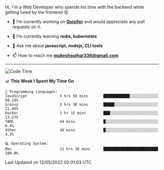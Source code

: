 Hi, I'm a Web Developer who spends his time with the backend while getting lured by the frontend 😜

- 🔭 I’m currently working on **[Quizifer](https://github.com/SutharMukesh/Quizifer/)** and would appreciate any pull requests on it.

- 🌱 I’m currently learning **redis, kubernetes**

- 💬 Ask me about **javascript, nodejs, CLI tools**

- 📫 How to reach me **mukeshsuthar336@gmail.com**

---
<!--START_SECTION:waka-->
![Code Time](http://img.shields.io/badge/Code%20Time-0%20secs-blue)

📊 **This Week I Spent My Time On** 

```text
💬 Programming Languages: 
JavaScript               5 hrs 50 mins       ████████████░░░░░░░░░░░░░   50.14% 
Groovy                   2 hrs 30 mins       █████░░░░░░░░░░░░░░░░░░░░   21.49% 
Docker                   1 hr 32 mins        ███░░░░░░░░░░░░░░░░░░░░░░   13.27% 
YAML                     44 mins             █░░░░░░░░░░░░░░░░░░░░░░░░   6.4% 
Other                    30 mins             █░░░░░░░░░░░░░░░░░░░░░░░░   4.3%

💻 Operating System: 
Mac                      11 hrs 38 mins      █████████████████████████   100.0%

```


 Last Updated on 12/05/2022 02:01:03 UTC
<!--END_SECTION:waka-->
